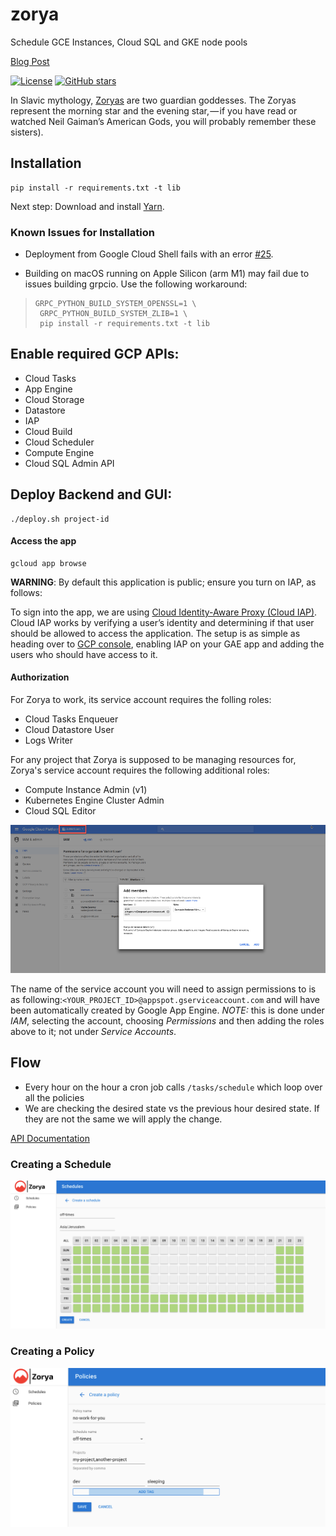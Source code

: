 # zorya

Schedule GCE Instances, Cloud SQL and GKE node pools

[Blog Post](http://bit.ly/zorya_blog)

[![License](https://img.shields.io/github/license/doitintl/zorya.svg)](LICENSE) [![GitHub stars](https://img.shields.io/github/stars/doitintl/zorya.svg?style=social&label=Stars&style=for-the-badge)](https://github.com/doitintl/zorya)

In Slavic mythology, [Zoryas](https://www.wikiwand.com/en/Zorya) are two guardian goddesses. The Zoryas represent the morning star and the evening star, — if you have read or watched Neil Gaiman’s American Gods, you will probably remember these sisters).

## Installation

```shell
pip install -r requirements.txt -t lib
```

Next step: Download and install [Yarn](https://yarnpkg.com/).

### Known Issues for Installation

* Deployment from Google Cloud Shell fails with an error [#25](https://github.com/doitintl/zorya/issues/25).

* Building on macOS running on Apple Silicon (arm M1) may fail due to issues building grpcio. Use the following workaround:

>```shell
>GRPC_PYTHON_BUILD_SYSTEM_OPENSSL=1 \
>  GRPC_PYTHON_BUILD_SYSTEM_ZLIB=1 \
>  pip install -r requirements.txt -t lib
>```

## Enable required GCP APIs:

* Cloud Tasks
* App Engine
* Cloud Storage
* Datastore
* IAP
* Cloud Build
* Cloud Scheduler
* Compute Engine
* Cloud SQL Admin API

## Deploy Backend and GUI:
```shell
./deploy.sh project-id
```


#### Access the app
```shell
gcloud app browse
```

**WARNING**: By default this application is public; ensure you turn on IAP, as follows:

To sign into the app, we are using [Cloud Identity-Aware Proxy (Cloud IAP)](https://cloud.google.com/iap/). Cloud IAP works by verifying a user’s identity and determining if that user should be allowed to access the application. The setup is as simple as heading over to [GCP console](https://console.cloud.google.com/iam-admin/iap), enabling IAP on your GAE app and adding the users who should have access to it.

#### Authorization

For Zorya to work, its service account requires the folling roles:

* Cloud Tasks Enqueuer
* Cloud Datastore User
* Logs Writer

For any project that Zorya is supposed to be managing resources for, Zorya's service account requires the following additional roles:

* Compute Instance Admin (v1)
* Kubernetes Engine Cluster Admin
* Cloud SQL Editor

![](docs/iam.png)

The name of the service account you will need to assign permissions to is as following:`<YOUR_PROJECT_ID>@appspot.gserviceaccount.com` and will have been automatically created by Google App Engine. *NOTE:* this is done under *IAM*, selecting the account, choosing *Permissions* and then adding the roles above to it; not under *Service Accounts*.

## Flow

* Every hour on the hour a cron job calls `/tasks/schedule` which loop over all the policies
* We are checking the desired state vs the previous hour desired state. If they are not the same we will apply the change.

[API Documentation](http://bit.ly/zorya_api_docs)

### Creating a Schedule

![](docs/Zorya_schedule.png)

### Creating a Policy

![](docs/Zorya_policies.png)
